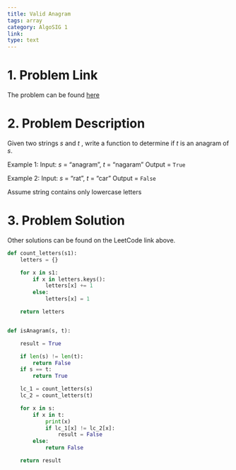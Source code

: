 ```yaml
---
title: Valid Anagram
tags: array
category: AlgoSIG 1
link:
type: text
---
```


# 1. Problem Link

The problem can be found [here](https://leetcode.com/problems/valid-anagram/)


# 2. Problem Description

Given two strings *s* and *t* , write a function to determine if *t* is an anagram of *s*.

Example 1:
Input: *s* = “anagram”, *t* = “nagaram”
Output = `True`

Example 2:
Input: *s* = “rat”, *t* = “car”
Output = `False`

Assume string contains only lowercase letters


# 3. Problem Solution


Other solutions can be found on the LeetCode link above.

```python
def count_letters(s1):
    letters = {}

    for x in s1:
        if x in letters.keys():
            letters[x] += 1
        else:
            letters[x] = 1

    return letters


def isAnagram(s, t):

    result = True

    if len(s) != len(t):
        return False
    if s == t:
        return True

    lc_1 = count_letters(s)
    lc_2 = count_letters(t)

    for x in s:
        if x in t:
            print(x)
            if lc_1[x] != lc_2[x]:
                result = False
        else:
            return False

    return result
```
